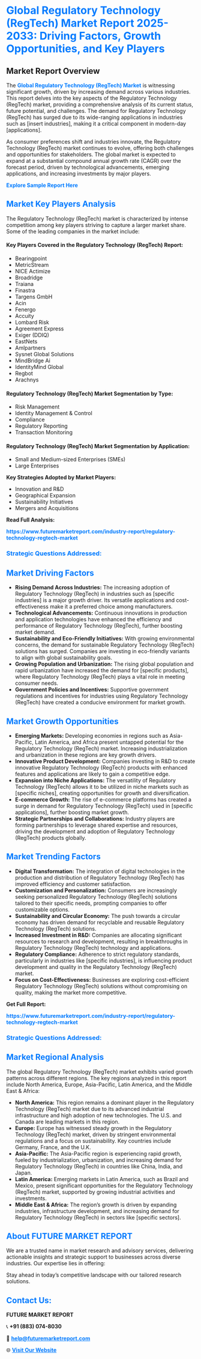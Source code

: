 <h1 style="color: #007BFF;">Global Regulatory Technology (RegTech) Market Report 2025-2033: Driving Factors, Growth Opportunities, and Key Players</h1>

<section id="overview">
<h2>Market Report Overview</h2>
<p>The <a href="https://www.futuremarketreport.com/industry-report/regulatory-technology-regtech-market" style="color: #007BFF; text-decoration: none;"><strong>Global Regulatory Technology (RegTech) Market</strong></a> is witnessing significant growth, driven by increasing demand across various industries. This report delves into the key aspects of the Regulatory Technology (RegTech) market, providing a comprehensive analysis of its current status, future potential, and challenges. The demand for Regulatory Technology (RegTech) has surged due to its wide-ranging applications in industries such as [insert industries], making it a critical component in modern-day [applications].</p>
<p>As consumer preferences shift and industries innovate, the Regulatory Technology (RegTech) market continues to evolve, offering both challenges and opportunities for stakeholders. The global market is expected to expand at a substantial compound annual growth rate (CAGR) over the forecast period, driven by technological advancements, emerging applications, and increasing investments by major players.</p>
</section>

<section id="overview">
<p><a href="https://www.futuremarketreport.com/request-sample/reportId=28366" style="color: #007BFF; text-decoration: none;"><strong>Explore Sample Report Here</strong></a></p>
</section>

<section id="key-players">
<h2 style="color: #007BFF;">Market Key Players Analysis</h2>
<p>The Regulatory Technology (RegTech) market is characterized by intense competition among key players striving to capture a larger market share. Some of the leading companies in the market include:</p>
<h4>Key Players Covered in the Regulatory Technology (RegTech) Report:</h4>
<ul><li>Bearingpoint</li><li>MetricStream</li><li>NICE Actimize</li><li>Broadridge</li><li>Traiana</li><li>Finastra</li><li>Targens GmbH</li><li>Acin</li><li>Fenergo</li><li>Accuity</li><li>Lombard Risk</li><li>Agreement Express</li><li>Exiger (DDIQ)</li><li>EastNets</li><li>Amlpartners</li><li>Sysnet Global Solutions</li><li>MindBridge Ai</li><li>IdentityMind Global</li><li>Regbot</li><li>Arachnys</li></ul>
<h4>Regulatory Technology (RegTech) Market Segmentation by Type:</h4>
<ul><li>Risk Management</li><li>Identity Management &amp; Control</li><li>Compliance</li><li>Regulatory Reporting</li><li>Transaction Monitoring</li></ul>

<h4>Regulatory Technology (RegTech) Market Segmentation by Application:</h4>
<ul><li>Small and Medium-sized Enterprises (SMEs)</li><li>Large Enterprises</li></ul>
<p><strong>Key Strategies Adopted by Market Players:</strong></p>
<ul>
<li>Innovation and R&D</li>
<li>Geographical Expansion</li>
<li>Sustainability Initiatives</li>
<li>Mergers and Acquisitions</li>
</ul>
</section>

<section>
<p><strong>Read Full Analysis: </strong></p><a href="https://www.futuremarketreport.com/industry-report/regulatory-technology-regtech-market" style="color: #007BFF; text-decoration: none;"><strong>https://www.futuremarketreport.com/industry-report/regulatory-technology-regtech-market</strong></a>
<h3 style="color: #007BFF;">Strategic Questions Addressed:</h3>
</section>

<section id="driving-factors">
<h2 style="color: #007BFF;">Market Driving Factors</h2>
<ul>
<li><strong>Rising Demand Across Industries:</strong> The increasing adoption of Regulatory Technology (RegTech) in industries such as [specific industries] is a major growth driver. Its versatile applications and cost-effectiveness make it a preferred choice among manufacturers.</li>
<li><strong>Technological Advancements:</strong> Continuous innovations in production and application technologies have enhanced the efficiency and performance of Regulatory Technology (RegTech), further boosting market demand.</li>
<li><strong>Sustainability and Eco-Friendly Initiatives:</strong> With growing environmental concerns, the demand for sustainable Regulatory Technology (RegTech) solutions has surged. Companies are investing in eco-friendly variants to align with global sustainability goals.</li>
<li><strong>Growing Population and Urbanization:</strong> The rising global population and rapid urbanization have increased the demand for [specific products], where Regulatory Technology (RegTech) plays a vital role in meeting consumer needs.</li>
<li><strong>Government Policies and Incentives:</strong> Supportive government regulations and incentives for industries using Regulatory Technology (RegTech) have created a conducive environment for market growth.</li>
</ul>
</section>

<section id="growth-opportunities">
<h2 style="color: #007BFF;">Market Growth Opportunities</h2>
<ul>
<li><strong>Emerging Markets:</strong> Developing economies in regions such as Asia-Pacific, Latin America, and Africa present untapped potential for the Regulatory Technology (RegTech) market. Increasing industrialization and urbanization in these regions are key growth drivers.</li>
<li><strong>Innovative Product Development:</strong> Companies investing in R&D to create innovative Regulatory Technology (RegTech) products with enhanced features and applications are likely to gain a competitive edge.</li>
<li><strong>Expansion into Niche Applications:</strong> The versatility of Regulatory Technology (RegTech) allows it to be utilized in niche markets such as [specific niches], creating opportunities for growth and diversification.</li>
<li><strong>E-commerce Growth:</strong> The rise of e-commerce platforms has created a surge in demand for Regulatory Technology (RegTech) used in [specific applications], further boosting market growth.</li>
<li><strong>Strategic Partnerships and Collaborations:</strong> Industry players are forming partnerships to leverage shared expertise and resources, driving the development and adoption of Regulatory Technology (RegTech) products globally.</li>
</ul>
</section>

<section id="trending-factors">
<h2 style="color: #007BFF;">Market Trending Factors</h2>
<ul>
<li><strong>Digital Transformation:</strong> The integration of digital technologies in the production and distribution of Regulatory Technology (RegTech) has improved efficiency and customer satisfaction.</li>
<li><strong>Customization and Personalization:</strong> Consumers are increasingly seeking personalized Regulatory Technology (RegTech) solutions tailored to their specific needs, prompting companies to offer customizable options.</li>
<li><strong>Sustainability and Circular Economy:</strong> The push towards a circular economy has driven demand for recyclable and reusable Regulatory Technology (RegTech) solutions.</li>
<li><strong>Increased Investment in R&D:</strong> Companies are allocating significant resources to research and development, resulting in breakthroughs in Regulatory Technology (RegTech) technology and applications.</li>
<li><strong>Regulatory Compliance:</strong> Adherence to strict regulatory standards, particularly in industries like [specific industries], is influencing product development and quality in the Regulatory Technology (RegTech) market.</li>
<li><strong>Focus on Cost-Effectiveness:</strong> Businesses are exploring cost-efficient Regulatory Technology (RegTech) solutions without compromising on quality, making the market more competitive.</li>
</ul>
</section>

<section>
<p><strong>Get Full Report: </strong></p><a href="https://www.futuremarketreport.com/industry-report/regulatory-technology-regtech-market" style="color: #007BFF; text-decoration: none;"><strong>https://www.futuremarketreport.com/industry-report/regulatory-technology-regtech-market</strong></a>
<h3 style="color: #007BFF;">Strategic Questions Addressed:</h3>
</section>


<section id="regional-analysis">
<h2 style="color: #007BFF;">Market Regional Analysis</h2>
<p>The global Regulatory Technology (RegTech) market exhibits varied growth patterns across different regions. The key regions analyzed in this report include North America, Europe, Asia-Pacific, Latin America, and the Middle East & Africa:</p>
<ul>
<li><strong>North America:</strong> This region remains a dominant player in the Regulatory Technology (RegTech) market due to its advanced industrial infrastructure and high adoption of new technologies. The U.S. and Canada are leading markets in this region.</li>
<li><strong>Europe:</strong> Europe has witnessed steady growth in the Regulatory Technology (RegTech) market, driven by stringent environmental regulations and a focus on sustainability. Key countries include Germany, France, and the U.K.</li>
<li><strong>Asia-Pacific:</strong> The Asia-Pacific region is experiencing rapid growth, fueled by industrialization, urbanization, and increasing demand for Regulatory Technology (RegTech) in countries like China, India, and Japan.</li>
<li><strong>Latin America:</strong> Emerging markets in Latin America, such as Brazil and Mexico, present significant opportunities for the Regulatory Technology (RegTech) market, supported by growing industrial activities and investments.</li>
<li><strong>Middle East & Africa:</strong> The region’s growth is driven by expanding industries, infrastructure development, and increasing demand for Regulatory Technology (RegTech) in sectors like [specific sectors].</li>
</ul>
</section>

<footer>
<h2 style="color: #007BFF;">About FUTURE MARKET REPORT</h2>
<p>We are a trusted name in market research and advisory services, delivering actionable insights and strategic support to businesses across diverse industries. Our expertise lies in offering:</p>

<p>Stay ahead in today’s competitive landscape with our tailored research solutions.</p>

<h2 style="color: #007BFF;">Contact Us:</h2>
<p><strong>FUTURE MARKET REPORT</strong></p>
<p>📞 <strong>+91 (883) 074-8030</strong></p>
<p>📧 <strong><a href="mailto:help@futuremarketreport.com" style="color: #007BFF;">help@futuremarketreport.com</a></strong></p>
<p>🌐 <strong><a href="https://www.futuremarketreport.com/" style="color: #007BFF;">Visit Our Website</a></strong></p>
</footer>